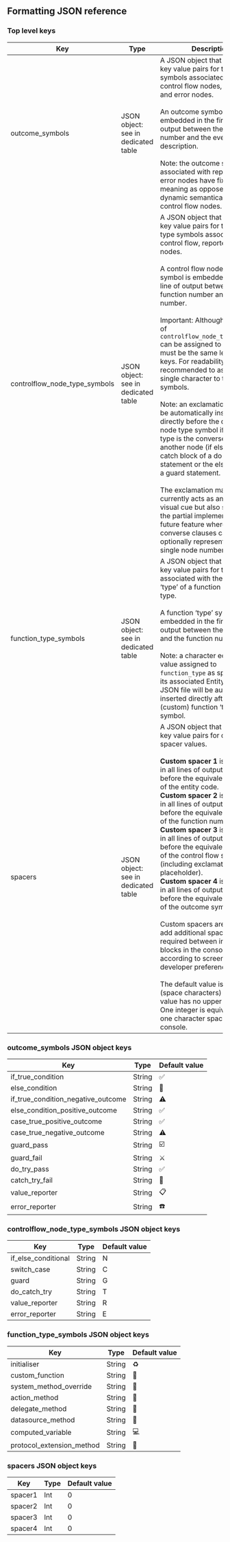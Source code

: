 ## Formatting JSON reference

### Top level keys

| Key                           | Type                                | Description                                                  |
| ----------------------------- | ----------------------------------- | ------------------------------------------------------------ |
| outcome_symbols               | JSON object: see in dedicated table | A JSON object that contains key value pairs for the outcome symbols associated with control flow nodes, reporter and error nodes.<br /><br />An outcome symbol is embedded in the first line of output between the node number and the event description.<br /><br />Note: the outcome symbols associated with reporter and error nodes have fixed meaning as opposed to the dynamic semantically assigned control flow nodes. |
| controlflow_node_type_symbols | JSON object: see in dedicated table | A JSON object that contains key value pairs for the node type symbols associated with control flow, reporter and error nodes.<br/><br/>A control flow node type symbol is embedded in the first line of output between the function number and the node number.<br/><br/>Important: Although the value of `controlflow_node_type_symbols` can be assigned to any string it must be the same length for all keys. For readability it is recommended to assign a single character to the symbols.<br /><br />Note: an exclamation mark will be automatically inserted directly before the control flow node type symbol if the node type is the converse clause of another node (if else ), the catch block of a do-catch statement or the else clause of a guard statement.<br/><br/>The exclamation mark currently acts as an additional visual cue but also serves as the partial implementation of a future feature where nodes in converse clauses can be optionally represented by a single node number. |
| function_type_symbols         | JSON object: see in dedicated table | A JSON object that contains key value pairs for the symbols associated with the function ‘type’ of a function name node type.<br/><br/>A function ‘type’ symbol is embedded in the first line of output between the entity code and the function number.<br/><br/>Note: a character equal to the value assigned to `function_type` as specified in its associated EntityLogService JSON file will be automatically inserted directly after the (custom) function ‘type’ symbol. |
| spacers                       | JSON object: see in dedicated table | A JSON object that contains key value pairs for custom spacer values.<br/><br/>**Custom spacer 1** is embedded in all lines of output directly before the equivalent position of the entity code.<br/>**Custom spacer 2** is embedded in all lines of output directly before the equivalent position of the function number.<br/>**Custom spacer 3** is embedded in all lines of output directly before the equivalent position of the control flow symbol (including exclamation mark / placeholder).<br/>**Custom spacer 4** is embedded in all lines of output directly before the equivalent position of the outcome symbol.<br/><br/>Custom spacers are used to add additional space as required between information blocks in the console according to screen width and developer preference. <br/><br/>The default value is zero (space characters) and the key value has no upper limit.<br/>One integer is equivalent to one character space in the console. |

 

### outcome_symbols JSON object keys

| Key                                | Type   | Default value |
| ---------------------------------- | ------ | ------------- |
| if_true_condition                  | String | ✅             |
| else_condition                     | String | 🔴             |
| if_true_condition_negative_outcome | String | ⚠️             |
| else_condition_positive_outcome    | String | ✅             |
| case_true_positive_outcome         | String | ✅             |
| case_true_negative_outcome         | String | ⚠️             |
| guard_pass                         | String | ☑️             |
| guard_fail                         | String | ⚔️             |
| do_try_pass                        | String | ✅             |
| catch_try_fail                     | String | 🎣             |
| value_reporter                     | String | 📋             |
| error_reporter                     | String | ☎️             |



### controlflow_node_type_symbols JSON object keys

| Key                 | Type   | Default value |
| ------------------- | ------ | ------------- |
| if_else_conditional | String | N             |
| switch_case         | String | C             |
| guard               | String | G             |
| do_catch_try        | String | T             |
| value_reporter      | String | R             |
| error_reporter      | String | E             |



### function_type_symbols JSON object keys

| Key                       | Type   | Default value |
| ------------------------- | ------ | ------------- |
| initialiser               | String | ♻️             |
| custom_function           | String | 🏓             |
| system_method_override    | String | 🍏             |
| action_method             | String | 🎯             |
| delegate_method           | String | 🔮             |
| datasource_method         | String | 📀             |
| computed_variable         | String | 💻             |
| protocol_extension_method | String | 🧩             |



### spacers JSON object keys

| Key     | Type | Default value |
| ------- | ---- | ------------- |
| spacer1 | Int  | 0             |
| spacer2 | Int  | 0             |
| spacer3 | Int  | 0             |
| spacer4 | Int  | 0             |

